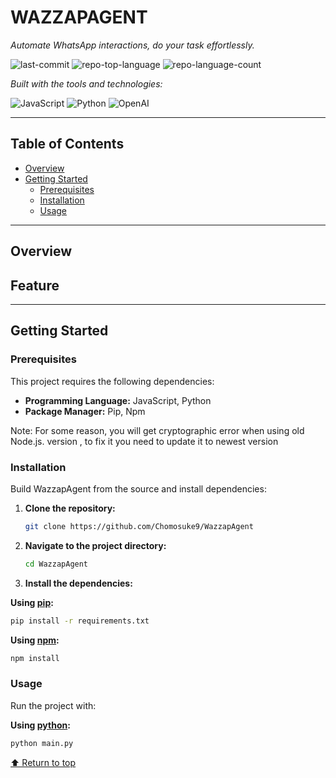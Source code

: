 # WAZZAPAGENT

*Automate WhatsApp interactions, do your task effortlessly.*

![last-commit](https://img.shields.io/github/last-commit/Chomosuke9/WazzapAgent?style=flat&logo=git&logoColor=white&color=0080ff)
![repo-top-language](https://img.shields.io/github/languages/top/Chomosuke9/WazzapAgent?style=flat&color=0080ff)
![repo-language-count](https://img.shields.io/github/languages/count/Chomosuke9/WazzapAgent?style=flat&color=0080ff)

*Built with the tools and technologies:*

![JavaScript](https://img.shields.io/badge/JavaScript-F7DF1E.svg?style=flat&logo=JavaScript&logoColor=black)
![Python](https://img.shields.io/badge/Python-3776AB.svg?style=flat&logo=Python&logoColor=white)
![OpenAI](https://img.shields.io/badge/OpenAI-412991.svg?style=flat&logo=OpenAI&logoColor=white)

---

## Table of Contents

- [Overview](#overview)
- [Getting Started](#getting-started)
  - [Prerequisites](#prerequisites)
  - [Installation](#installation)
  - [Usage](#usage)

---

## Overview



## Feature


---

## Getting Started

### Prerequisites

This project requires the following dependencies:

- **Programming Language:** JavaScript, Python
- **Package Manager:** Pip, Npm

Note: For some reason, you will get cryptographic error when using old Node.js. version , to fix it you need to update it to newest version 
### Installation

Build WazzapAgent from the source and install dependencies:

1. **Clone the repository:**
   ```sh
   git clone https://github.com/Chomosuke9/WazzapAgent
   ```

2. **Navigate to the project directory:**
   ```sh
   cd WazzapAgent
   ```

3. **Install the dependencies:**

**Using [pip](https://pypi.org/project/pip/):**
```sh
pip install -r requirements.txt
```

**Using [npm](https://www.npmjs.com/):**
```sh
npm install
```

### Usage

Run the project with:

**Using [python](https://www.python.org/):**
```sh
python main.py
```



[⬆ Return to top](#wazzapagent)